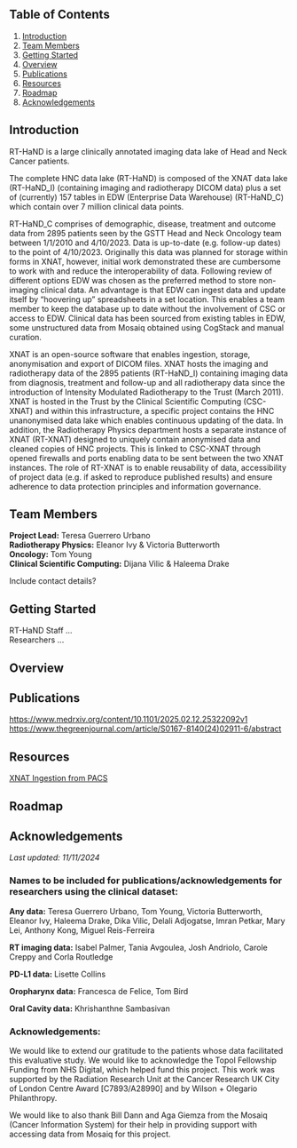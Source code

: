 ## Table of Contents
1. [Introduction](#introduction)
2. [Team Members](#team%20members)
3. [Getting Started](#getting%20started)
4. [Overview](#overview)
5. [Publications](#publications)
6. [Resources](#resources)
7. [Roadmap](#roadmap)
8. [Acknowledgements](#acknowledgements)

## Introduction
RT-HaND is a large clinically annotated imaging data lake of Head and Neck Cancer patients.  

The complete HNC data lake (RT-HaND) is composed of the XNAT data lake (RT-HaND_I) (containing imaging and radiotherapy DICOM data) plus a set of (currently) 157 tables in EDW (Enterprise Data Warehouse) (RT-HaND_C) which contain over 7 million clinical data points.

RT-HaND_C comprises of demographic, disease, treatment and outcome data from 2895 patients seen by the GSTT Head and Neck Oncology team between 1/1/2010 and 4/10/2023. Data is up-to-date (e.g. follow-up dates) to the point of 4/10/2023.  Originally this data was planned for storage within forms in XNAT, however, initial work demonstrated these are cumbersome to work with and reduce the interoperability of data. Following review of different options EDW was chosen as the preferred method to store non-imaging clinical data. An advantage is that EDW can ingest data and update itself by “hoovering up” spreadsheets in a set location. This enables a team member to keep the database up to date without the involvement of CSC or access to EDW. Clinical data has been sourced from existing tables in EDW, some unstructured data from Mosaiq obtained using CogStack and manual curation.

XNAT is an open-source software that enables ingestion, storage, anonymisation and export of DICOM files. XNAT hosts the imaging and radiotherapy data of the 2895 patients (RT-HaND_I) containing imaging data from diagnosis, treatment and follow-up and all radiotherapy data since the introduction of Intensity Modulated Radiotherapy to the Trust (March 2011). XNAT is hosted in the Trust by the Clinical Scientific Computing (CSC-XNAT) and within this infrastructure, a specific project contains the HNC unanonymised data lake which enables continuous updating of the data. In addition, the Radiotherapy Physics department hosts a separate instance of XNAT (RT-XNAT) designed to uniquely contain anonymised data and cleaned copies of HNC projects. This is linked to CSC-XNAT through opened firewalls and ports enabling data to be sent between the two XNAT instances. The role of RT-XNAT is to enable reusability of data, accessibility of project data (e.g. if asked to reproduce published results) and ensure adherence to data protection principles and information governance.   

## Team Members
**Project Lead:** Teresa Guerrero Urbano  
**Radiotherapy Physics:** Eleanor Ivy & Victoria Butterworth  
**Oncology:** Tom Young  
**Clinical Scientific Computing:** Dijana Vilic & Haleema Drake  

Include contact details?

## Getting Started
RT-HaND Staff ...  
Researchers ...

## Overview

## Publications
https://www.medrxiv.org/content/10.1101/2025.02.12.25322092v1
https://www.thegreenjournal.com/article/S0167-8140(24)02911-6/abstract

## Resources
[XNAT Ingestion from PACS](Documentation/SOPs/SOP-PACS-Ingestion.md)

## Roadmap

## Acknowledgements
_Last updated: 11/11/2024_
### Names to be included for publications/acknowledgements for researchers using the clinical dataset:

**Any data:**
Teresa Guerrero Urbano, Tom Young, Victoria Butterworth, Eleanor Ivy, Haleema Drake, Dika Vilic, Delali Adjogatse, Imran Petkar, Mary Lei, Anthony Kong, Miguel Reis-Ferreira

**RT imaging data:**
Isabel Palmer, Tania Avgoulea, Josh Andriolo, Carole Creppy and Corla Routledge

**PD-L1 data:**
Lisette Collins

**Oropharynx data:**
Francesca de Felice, Tom Bird

**Oral Cavity data:**
Khrishanthne Sambasivan

### Acknowledgements:

We would like to extend our gratitude to the patients whose data facilitated this evaluative study. We would like to acknowledge the Topol Fellowship Funding from NHS Digital, which helped fund this project. This work was supported by the Radiation Research Unit at the Cancer Research UK City of London Centre Award [C7893/A28990] and by Wilson + Olegario Philanthropy.

We would like to also thank Bill Dann and Aga Giemza from the Mosaiq (Cancer Information System) for their help in providing support with accessing data from Mosaiq for this project.


